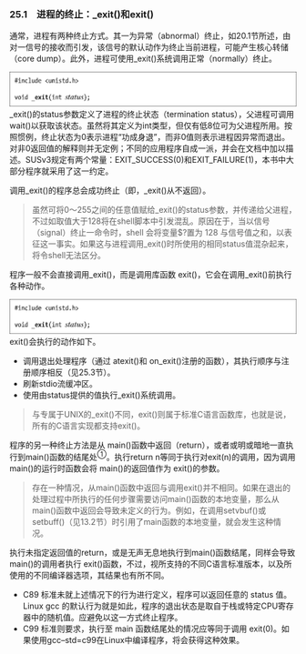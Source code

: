 ### 25.1　进程的终止：_exit()和exit()

通常，进程有两种终止方式。其一为异常（abnormal）终止，如20.1节所述，由对一信号的接收而引发，该信号的默认动作为终止当前进程，可能产生核心转储（core dump）。此外，进程可使用_exit()系统调用正常（normally）终止。



![660.png](../images/660.png)
_exit()的status参数定义了进程的终止状态（termination status），父进程可调用wait()以获取该状态。虽然将其定义为int类型，但仅有低8位可为父进程所用。按照惯例，终止状态为0表示进程“功成身退”，而非0值则表示进程因异常而退出。对非0返回值的解释则并无定例；不同的应用程序自成一派，并会在文档中加以描述。SUSv3规定有两个常量：EXIT_SUCCESS(0)和EXIT_FAILURE(1)，本书中大部分程序就采用了这一约定。

调用_exit()的程序总会成功终止（即，_exit()从不返回）。

> 虽然可将0～255之间的任意值赋给_exit()的status参数，并传递给父进程，不过如取值大于128将在shell脚本中引发混乱。原因在于，当以信号（signal）终止一命令时，shell 会将变量$?置为 128 与信号值之和，以表征这一事实。如果这与进程调用_exit()时所使用的相同status值混杂起来，将令shell无法区分。

程序一般不会直接调用_exit()，而是调用库函数 exit()，它会在调用_exit()前执行各种动作。



![661.png](../images/661.png)
exit()会执行的动作如下。

+ 调用退出处理程序（通过 atexit()和 on_exit()注册的函数），其执行顺序与注册顺序相反（见25.3节）。
+ 刷新stdio流缓冲区。
+ 使用由status提供的值执行_exit()系统调用。

> 与专属于UNIX的_exit()不同，exit()则属于标准C语言函数库，也就是说，所有的C语言实现都支持exit()。

程序的另一种终止方法是从 main()函数中返回（return），或者或明或暗地一直执行到main()函数的结尾处<sup class="my_markdown">①</sup>。执行return n等同于执行对exit(n)的调用，因为调用 main()的运行时函数会将 main()的返回值作为 exit()的参数。

> 存在一种情况，从main()函数中返回与调用exit()并不相同。如果在退出的处理过程中所执行的任何步骤需要访问main()函数的本地变量，那么从main()函数中返回会导致未定义的行为。例如，在调用setvbuf()或setbuff()（见13.2节）时引用了main函数的本地变量，就会发生这种情况。

执行未指定返回值的return，或是无声无息地执行到main()函数结尾，同样会导致main()的调用者执行 exit()函数，不过，视所支持的不同C语言标准版本，以及所使用的不同编译器选项，其结果也有所不同。

+ C89 标准未就上述情况下的行为进行定义，程序可以返回任意的 status 值。Linux gcc 的默认行为就是如此，程序的退出状态是取自于栈或特定CPU寄存器中的随机值。应避免以这一方式终止程序。
+ C99 标准则要求，执行至 main 函数结尾处的情况应等同于调用 exit(0)。如果使用gcc–std=c99在Linux中编译程序，将会获得这种效果。

